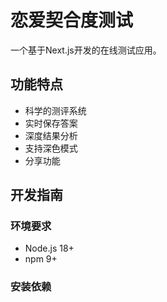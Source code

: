 # 恋爱契合度测试

一个基于Next.js开发的在线测试应用。

## 功能特点

- 科学的测评系统
- 实时保存答案
- 深度结果分析
- 支持深色模式
- 分享功能

## 开发指南

### 环境要求
- Node.js 18+
- npm 9+

### 安装依赖
